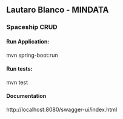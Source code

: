 ## Lautaro Blanco - MINDATA
### Spaceship CRUD

#### Run Application:
mvn spring-boot:run

#### Run tests:
mvn test

#### Documentation
http://localhost:8080/swagger-ui/index.html